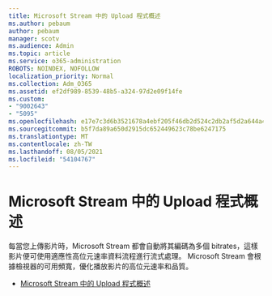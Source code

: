 ```yaml
---
title: Microsoft Stream 中的 Upload 程式概述
ms.author: pebaum
author: pebaum
manager: scotv
ms.audience: Admin
ms.topic: article
ms.service: o365-administration
ROBOTS: NOINDEX, NOFOLLOW
localization_priority: Normal
ms.collection: Adm_O365
ms.assetid: ef2df989-8539-48b5-a324-97d2e09f14fe
ms.custom:
- "9002643"
- "5095"
ms.openlocfilehash: e17e7c3d6b3521678a4ebf205f46db2d524c2db2af5d2a644a4c1c80b016b9cf
ms.sourcegitcommit: b5f7da89a650d2915dc652449623c78be6247175
ms.translationtype: MT
ms.contentlocale: zh-TW
ms.lasthandoff: 08/05/2021
ms.locfileid: "54104767"
---
```

# <a name="upload-process-overview-in-microsoft-stream"></a>Microsoft Stream 中的 Upload 程式概述

每當您上傳影片時，Microsoft Stream 都會自動將其編碼為多個 bitrates，這樣影片便可使用適應性高位元速率資料流程進行流式處理。 Microsoft Stream 會根據檢視器的可用頻寬，優化播放影片的高位元速率和品質。

- [Microsoft Stream 中的 Upload 程式概述](/stream/upload-process-overview)
